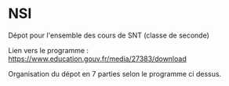 # NSI
Dépot pour l'ensemble des cours de SNT (classe de seconde)

Lien vers le programme : https://www.education.gouv.fr/media/27383/download

Organisation du dépot en 7 parties selon le programme ci dessus.
